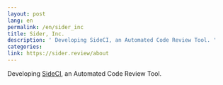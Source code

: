 ```yaml
---
layout: post
lang: en
permalink: /en/sider_inc
title: Sider, Inc.
description: ' Developing SideCI, an Automated Code Review Tool. '
categories: 
link: https://sider.review/about
---
```


<p>Developing <a href="https://www.sideci.com/">SideCI</a>, an Automated Code Review Tool.</p>
